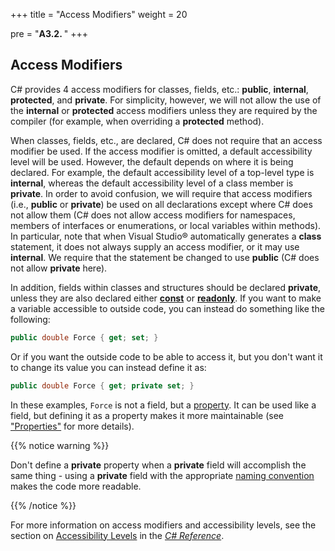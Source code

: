 +++
title = "Access Modifiers"
weight = 20

pre = "<b>A3.2. </b>"
+++

## Access Modifiers

C# provides 4 access modifiers for classes, fields, etc.: **public**, **internal**, **protected**, and **private**. For simplicity, however, we will not allow the use of the **internal** or **protected** access modifiers unless they are required by the compiler (for example, when overriding a **protected** method).

When classes, fields, etc., are declared, C# does not require that an access modifier be used. If the access modifier is omitted, a default accessibility level will be used. However, the default depends on where it is being declared. For example, the default accessibility level of a top-level type is **internal**, whereas the default accessibility level of a class member is **private**. In order to avoid confusion, we will require that access modifiers (i.e., **public** or **private**) be used on all declarations except where C# does not allow them (C# does not allow access modifiers for namespaces, members of interfaces or enumerations, or local variables within methods). In particular, note that when Visual Studio® automatically generates a **class** statement, it does not always supply an access modifier, or it may use **internal**. We require that the statement be changed to use **public** (C# does not allow **private** here).

In addition, fields within classes and structures should be declared **private**, unless they are also declared either [**const**](/appendix/syntax/const) or [**readonly**](/appendix/syntax/const). If you want to make a variable accessible to outside code, you can instead do something like the following:
```C#
public double Force { get; set; }
```
Or if you want the outside code to be able to access it, but you don't
want it to change its value you can instead define it as:
```C#
public double Force { get; private set; }
```
In these examples, `Force` is not a field, but a [property](/appendix/syntax/properties). It can be used like a field, but defining it as a property makes it more maintainable (see ["Properties"](/appendix/syntax/properties) for more details).

{{% notice warning %}}

Don't define a **private** property when a **private** field will accomplish the same thing - using a **private** field with the appropriate [naming convention](/appendix/style/naming/) makes the code more readable.

{{% /notice %}}

For more information on access modifiers and accessibility levels, see the section on [Accessibility Levels](http://msdn.microsoft.com/en-us/library/ba0a1yw2.aspx) in the [*C# Reference*](http://msdn.microsoft.com/en-us/library/618ayhy6.aspx).
